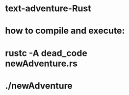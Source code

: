 # text-adventure-Rust
# how to compile and execute:
# rustc -A dead_code newAdventure.rs
# ./newAdventure
